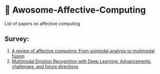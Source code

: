 # 🤖 Awosome-Affective-Computing
List of papers on affective computing
## Survey:
1. [A review of affective computing: From unimodal analysis to multimodal fusion](https://www.sciencedirect.com/science/article/pii/S1566253517300738)
2. [Multimodal Emotion Recognition with Deep Learning: Advancements, challenges, and future directions](https://www.sciencedirect.com/science/article/pii/S1566253523005341)
